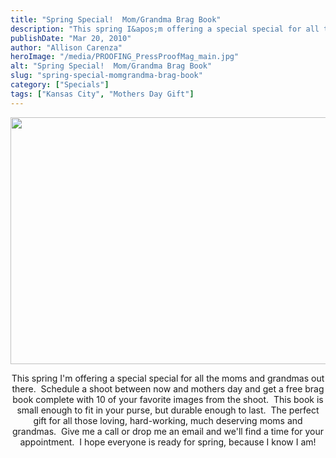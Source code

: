 ```yaml
---
title: "Spring Special!  Mom/Grandma Brag Book"
description: "This spring I&apos;m offering a special special for all the moms and grandmas out there.  Schedule a shoot between now "
publishDate: "Mar 20, 2010"
author: "Allison Carenza"
heroImage: "/media/PROOFING_PressProofMag_main.jpg"
alt: "Spring Special!  Mom/Grandma Brag Book"
slug: "spring-special-momgrandma-brag-book"
category: ["Specials"]
tags: ["Kansas City", "Mothers Day Gift"]
---
```


<p><a rel="attachment wp-att-503" href="http://www.allisoncarenza.com/studio/archives/498/proofing_pressproofmag_main"><img class="aligncenter size-full wp-image-503" title="PROOFING_PressProofMag_main" src="/media/PROOFING_PressProofMag_main.jpg" alt="" width="750" height="395" srcset="/media/PROOFING_PressProofMag_main.jpg 750w, /media/PROOFING_PressProofMag_main-300x158.jpg 300w" sizes="(max-width: 750px) 100vw, 750px" /></a></p>
<p style="text-align: center;">This spring I&apos;m offering a special special for all the moms and grandmas out there.  Schedule a shoot between now and mothers day and get a free brag book complete with 10 of your favorite images from the shoot.  This book is small enough to fit in your purse, but durable enough to last.  The perfect gift for all those loving, hard-working, much deserving moms and grandmas.  Give me a call or drop me an email and we&apos;ll find a time for your appointment.  I hope everyone is ready for spring, because I know I am!<a rel="attachment wp-att-502" href="http://www.allisoncarenza.com/studio/archives/498/proofing_pressproofmag_closeup04"><br />
</a></p>

